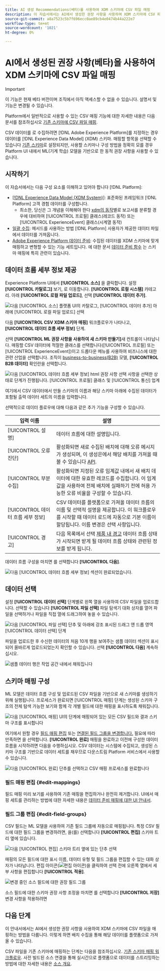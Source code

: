 ```yaml
---
title: AI 생성 Recommendations(베타)를 사용하여 XDM 스키마에 CSV 파일 매핑
description: 이 자습서에서는 AI에서 생성한 권장 사항을 사용하여 XDM 스키마에 CSV 파일을 매핑하는 방법을 설명합니다.
source-git-commit: a8a7523c5b7f696ecc0ae89cb4e0474b44a222e7
workflow-type: tm+mt
source-wordcount: '1021'
ht-degree: 0%

---
```


# AI에서 생성된 권장 사항(베타)을 사용하여 XDM 스키마에 CSV 파일 매핑

>[!IMPORTANT]
>
>이 기능은 현재 베타 버전이며 조직에서 아직 액세스할 수 없을 수 있습니다. 설명서 및 기능은 변경될 수 있습니다.
>
>Platform에서 일반적으로 사용할 수 있는 CSV 매핑 기능에 대한 자세한 내용은 다음 문서를 참조하십시오 [기존 스키마에 CSV 파일 매핑](./existing-schema.md).

CSV 데이터를 로 수집하려면 [!DNL Adobe Experience Platform]를 지정하는 경우 데이터를 [!DNL Experience Data Model] (XDM) 스키마. 매핑할 항목을 선택할 수 있습니다 [기존 스키마](./existing-schema.md)로 설정되지만, 사용할 스키마나 구성 방법을 정확히 모를 경우 Platform UI 내에서 ML(기계 학습) 모델을 기반으로 한 동적 권장 사항을 사용할 수 있습니다.

## 시작하기

이 자습서에서는 다음 구성 요소를 이해하고 있어야 합니다 [!DNL Platform]:

* [[!DNL Experience Data Model (XDM System)]](../../../xdm/home.md): 표준화된 프레임워크 [!DNL Platform] 고객 경험 데이터를 구성합니다.
   * 최소한, 당신은 그 개념을 이해해야 한다 [xdm의 동작](../../../xdm/home.md#data-behaviors)별로 보고서를 분류할 경우에 대비하여 [!UICONTROL 프로필] 클래스(레코드 동작) 또는 [!UICONTROL ExperienceEvent] 클래스(시계열 동작)
* [일괄 수집](../../batch-ingestion/overview.md): 메서드를 사용하는 방법 [!DNL Platform] 사용자가 제공한 데이터 파일에서 데이터를 가져옵니다.
* [Adobe Experience Platform 데이터 준비](../../batch-ingestion/overview.md): 수집된 데이터를 XDM 스키마에 맞게 매핑하고 변형할 수 있는 기능 세트입니다. 에 대한 문서 [데이터 준비 함수](../../../data-prep/functions.md) 는 스키마 매핑에 특히 관련이 있습니다.

## 데이터 흐름 세부 정보 제공

Experience Platform UI에서 **[!UICONTROL 소스]** 을 클릭합니다. 설정 **[!UICONTROL 카탈로그]** 보기, 로 이동합니다. **[!UICONTROL 로컬 시스템]** 카테고리. 아래 **[!UICONTROL 로컬 파일 업로드]**, 선택 **[!UICONTROL 데이터 추가]**.

![다음 [!UICONTROL 소스] 플랫폼 UI의 카탈로그, [!UICONTROL 데이터 추가] 아래에 [!UICONTROL 로컬 파일 업로드] 선택](../../images/tutorials/map-csv-recommendations/local-file-upload.png)

다음 **[!UICONTROL CSV XDM 스키마 매핑]** 워크플로우가 나타나고, **[!UICONTROL 데이터 흐름 세부 정보]** 단계.

선택 **[!UICONTROL ML 권장 사항을 사용하여 새 스키마 만들기]**&#x200B;새 컨트롤이 나타납니다. 매핑할 CSV 데이터에 적절한 클래스를 선택합니다([!UICONTROL 프로필] 또는 [!UICONTROL ExperienceEvent])이고 드롭다운 메뉴를 사용하여 비즈니스에 대한 관련 산업을 선택합니다. 조직이 [business-to-business(B2B)](../../../xdm/tutorials/relationship-b2b.md) 모델, **[!UICONTROL B2B 데이터]** 확인란을 선택합니다.

![다음 [!UICONTROL 데이터 흐름 세부 정보] html 권장 사항 선택 사항을 선택한 상태로 단계가 진행됩니다. [!UICONTROL 프로필] 클래스 및 [!UICONTROL 통신] 업계](../../images/tutorials/map-csv-recommendations/select-class-and-industry.png)

여기에서 CSV 데이터에서 만들 스키마의 이름과 해당 스키마 아래에 수집된 데이터가 포함될 출력 데이터 세트의 이름을 입력합니다.

선택적으로 데이터 플로우에 대해 다음과 같은 추가 기능을 구성할 수 있습니다.

| 입력 이름 | 설명 |
| --- | --- |
| [!UICONTROL 설명] | 데이터 흐름에 대한 설명입니다. |
| [!UICONTROL 오류 진단] | 활성화되면 새로 수집된 배치에 대해 오류 메시지가 생성되며, 이 생성은에서 해당 배치를 가져올 때 볼 수 있습니다 [API](../../batch-ingestion/api-overview.md). |
| [!UICONTROL 부분 수집] | 활성화되면 지정된 오류 임계값 내에서 새 배치 데이터에 대한 유효한 레코드를 수집합니다. 이 임계값을 사용하여 전체 배치에 실패하기 전에 허용 가능한 오류 비율을 구성할 수 있습니다. |
| [!UICONTROL 데이터 흐름 세부 정보] | CSV 데이터를 플랫폼으로 가져올 데이터 흐름의 이름 및 선택적 설명을 제공합니다. 이 워크플로우를 시작할 때 데이터 로드에 자동으로 기본 이름이 할당됩니다. 이름 변경은 선택 사항입니다. |
| [!UICONTROL 경고] | 다음 목록에서 선택 [제품 내 경고](../../../observability/alerts/overview.md) 데이터 흐름 상태가 시작되면 받게 될 데이터 흐름 상태와 관련된 정보를 받게 됩니다. |

데이터 흐름 구성을 마치면 를 선택합니다 **[!UICONTROL 다음]**.

![다음 [!UICONTROL 데이터 흐름 세부 정보] 섹션이 완료되었습니다.](../../images/tutorials/map-csv-recommendations/dataflow-detail-complete.png)

## 데이터 선택

설정 **[!UICONTROL 데이터 선택]** 단계별로 왼쪽 열을 사용하여 CSV 파일을 업로드합니다. 선택할 수 있습니다 **[!UICONTROL 파일 선택]** 파일 탐색기 대화 상자를 열어 파일을 선택하거나 파일을 직접 열에 드래그하여 놓을 수 있습니다.

![다음 [!UICONTROL 파일 선택] 단추 및 아래에 강조 표시된 드래그 앤 드롭 영역 [!UICONTROL 데이터 선택] 단계](../../images/tutorials/map-csv-recommendations/upload-files.png)

파일을 업로드한 후 수신한 데이터의 처음 10개 행을 보여주는 샘플 데이터 섹션이 표시되어 올바르게 업로드되었는지 확인할 수 있습니다. 선택 **[!UICONTROL 다음]** 계속하십시오.

![샘플 데이터 행은 작업 공간 내에서 채워집니다](../../images/tutorials/map-csv-recommendations/data-uploaded.png)

## 스키마 매핑 구성

ML 모델은 데이터 흐름 구성 및 업로드된 CSV 파일을 기반으로 새 스키마를 생성하기 위해 실행됩니다. 프로세스가 완료되면 [!UICONTROL 매핑] 단계는 생성된 스키마 구조의 전체 탐색 가능한 보기와 함께 각 개별 필드에 대한 매핑을 표시하도록 채워집니다.

![다음 [!UICONTROL 매핑] UI의 단계에 매핑되어 있는 모든 CSV 필드와 결과 스키마 구조를 표시합니다](../../images/tutorials/map-csv-recommendations/schema-generated.png)

여기에서 원할 경우 [필드 매핑 편집](#edit-mappings) 또는 [연결된 필드 그룹을 변경합니다.](#edit-schema) 필요에 따라 만족하면 을 선택합니다. **[!UICONTROL 완료]** 매핑을 완료하고 이전에 구성한 데이터 흐름을 시작하려면 다음을 수행하십시오. CSV 데이터는 시스템에 수집되고, 생성된 스키마 구조를 기반으로 데이터 세트를 채우므로 다운스트림 Platform 서비스에서 사용할 수 있습니다.

![다음 [!UICONTROL 완료] 단추를 선택하고 CSV 매핑 프로세스를 완료합니다](../../images/tutorials/map-csv-recommendations/finish-mapping.png)

### 필드 매핑 편집 {#edit-mappings}

필드 매핑 미리 보기를 사용하여 기존 매핑을 편집하거나 완전히 제거합니다. UI에서 매핑 세트를 관리하는 방법에 대한 자세한 내용은 [데이터 준비 매핑에 대한 UI 안내서](../../../data-prep/ui/mapping.md#mapping-interface).

### 필드 그룹 편집 {#edit-field-groups}

CSV 필드는 ML 모델을 사용하여 기존 필드 그룹에 자동으로 매핑됩니다. 특정 CSV 필드에 대한 필드 그룹을 변경하려면, 을(를) 선택합니다 **[!UICONTROL 편집]** 스키마 트리 옆에 있습니다.

![다음 [!UICONTROL 편집] 스키마 트리 옆에 있는 단추 선택](../../images/tutorials/map-csv-recommendations/edit-schema-structure.png)

매핑의 모든 필드에 대한 표시 이름, 데이터 유형 및 필드 그룹을 편집할 수 있는 대화 상자가 나타납니다. 편집 아이콘(![편집 아이콘](../../images/tutorials/map-csv-recommendations/edit-icon.png))을 클릭하여 선택 전에 오른쪽 열에서 세부 사항을 편집합니다 **[!UICONTROL 적용]**.

![변경 중인 소스 필드에 대한 권장 필드 그룹](../../images/tutorials/map-csv-recommendations/select-schema-field.png)

소스 필드에 대한 스키마 권장 사항 조정을 마치면 를 선택합니다 **[!UICONTROL 저장]** 변경 사항을 적용하려면

## 다음 단계

이 안내서에서는 AI에서 생성한 권장 사항을 사용하여 XDM 스키마에 CSV 파일을 매핑하는 방법을 다룹니다. 이렇게 하면 배치 수집을 통해 해당 데이터를 플랫폼으로 가져올 수 있습니다.

CSV 파일을 기존 스키마에 매핑하는 단계는 다음을 참조하십시오. [기존 스키마 매핑 워크플로우](./existing-schema.md). 사전 빌드된 소스 연결을 통해 실시간으로 플랫폼으로 데이터를 스트리밍하는 방법에 대한 자세한 내용은 [소스 개요](../../../sources/home.md).
